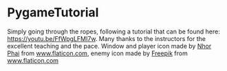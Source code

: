 # PygameTutorial
Simply going through the ropes, following a tutorial that can be found here: https://youtu.be/FfWpgLFMI7w. Many thanks to the instructors for the excellent teaching and the pace. Window and player icon made by <a href="https://www.flaticon.com/authors/nhor-phai" title="Nhor Phai">Nhor Phai</a> from <a href="https://www.flaticon.com/" title="Flaticon"> www.flaticon.com</a>, enemy icon made by <a href="https://www.flaticon.com/authors/freepik" title="Freepik">Freepik</a> from <a href="https://www.flaticon.com/" title="Flaticon"> www.flaticon.com</a>
